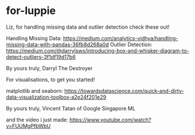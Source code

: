 # for-luppie

Liz, for handling missing data and outlier detection check these out!

Handling Missing Data: https://medium.com/analytics-vidhya/handling-missing-data-with-pandas-36fb8d268a0d
Outlier Detection: https://medium.com/@darrylsws/introducing-box-and-whisker-diagram-to-detect-outliers-3f1df19d17b6

By yours truly,
Darryl The Destroyer

For visualisations, to get you started!

matplotlib and seaborn: https://towardsdatascience.com/quick-and-dirty-data-visualization-toolbox-a2e24f201e29

By yours truly, 
Vincent Tatan of Google Singapore ML 


and the video i just made:
https://www.youtube.com/watch?v=FUUMgPfbWbU

